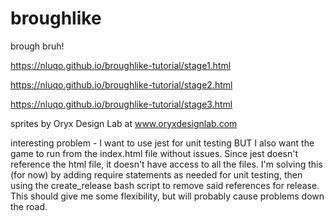 # broughlike

brough bruh!

https://nluqo.github.io/broughlike-tutorial/stage1.html

https://nluqo.github.io/broughlike-tutorial/stage2.html

https://nluqo.github.io/broughlike-tutorial/stage3.html

sprites by Oryx Design Lab at www.oryxdesignlab.com

interesting problem - I want to use jest for unit testing BUT I also want
the game to run from the index.html file without issues. Since jest doesn't
reference the html file, it doesn't have access to all the files.
I'm solving this (for now) by adding require statements as needed for unit testing, then using the create_release bash script to remove said references for release. This should give me some flexibility, but will probably cause problems down the road.
